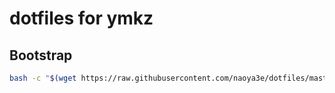 # dotfiles for ymkz

## Bootstrap

```sh
bash -c "$(wget https://raw.githubusercontent.com/naoya3e/dotfiles/master/scripts/bootstrap.sh)"
```
